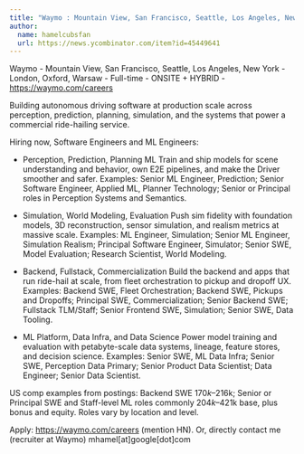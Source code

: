 ```yaml
---
title: "Waymo : Mountain View, San Francisco, Seattle, Los Angeles, New York"
author:
  name: hamelcubsfan
  url: https://news.ycombinator.com/item?id=45449641
---
```

Waymo - Mountain View, San Francisco, Seattle, Los Angeles, New York - London, Oxford, Warsaw - Full-time - ONSITE + HYBRID - <a href="https:&#x2F;&#x2F;waymo.com&#x2F;careers" rel="nofollow">https:&#x2F;&#x2F;waymo.com&#x2F;careers</a>

Building autonomous driving software at production scale across perception, prediction, planning, simulation, and the systems that power a commercial ride-hailing service.

Hiring now, Software Engineers and ML Engineers:

* Perception, Prediction, Planning ML
Train and ship models for scene understanding and behavior, own E2E pipelines, and make the Driver smoother and safer. Examples: Senior ML Engineer, Prediction; Senior Software Engineer, Applied ML, Planner Technology; Senior or Principal roles in Perception Systems and Semantics.

* Simulation, World Modeling, Evaluation
Push sim fidelity with foundation models, 3D reconstruction, sensor simulation, and realism metrics at massive scale. Examples: ML Engineer, Simulation; Senior ML Engineer, Simulation Realism; Principal Software Engineer, Simulator; Senior SWE, Model Evaluation; Research Scientist, World Modeling.

* Backend, Fullstack, Commercialization
Build the backend and apps that run ride-hail at scale, from fleet orchestration to pickup and dropoff UX. Examples: Backend SWE, Fleet Orchestration; Backend SWE, Pickups and Dropoffs; Principal SWE, Commercialization; Senior Backend SWE; Fullstack TLM&#x2F;Staff; Senior Frontend SWE, Simulation; Senior SWE, Data Tooling.

* ML Platform, Data Infra, and Data Science
Power model training and evaluation with petabyte-scale data systems, lineage, feature stores, and decision science. Examples: Senior SWE, ML Data Infra; Senior SWE, Perception Data Primary; Senior Product Data Scientist; Data Engineer; Senior Data Scientist.

US comp examples from postings: Backend SWE $170k–$216k; Senior or Principal SWE and Staff-level ML roles commonly $204k–$421k base, plus bonus and equity. Roles vary by location and level.

Apply: <a href="https:&#x2F;&#x2F;waymo.com&#x2F;careers" rel="nofollow">https:&#x2F;&#x2F;waymo.com&#x2F;careers</a> (mention HN). 
Or, directly contact me (recruiter at Waymo) mhamel[at]google[dot]com
<JobApplication />
